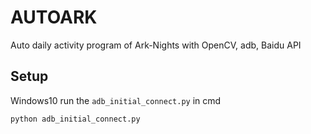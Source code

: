 # AUTOARK
Auto daily activity program of Ark-Nights with OpenCV, adb, Baidu API
## Setup
Windows10
run the `adb_initial_connect.py` in cmd
```
python adb_initial_connect.py
```
